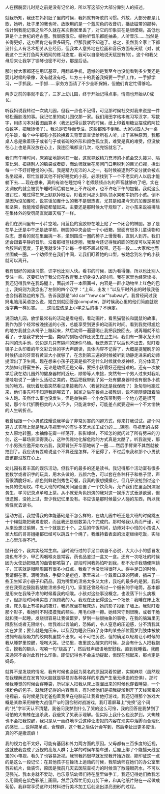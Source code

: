 人在摆脱婴儿时期之前是没有记忆的，所以写这部分大部分靠别人的描述。

就我所知，我还在妈妈肚子里的时候，我妈就有听歌的习惯。外放，大部分都是儿歌，她听，肚子里的我也听。放歌用的是一个蓝灰色的收音机，播放磁带的那种，估计到我能记事之后不久就在某次搬家里丢了，对它的印象实在是很模糊，高低也算是个上世纪的老古董。我很感激它。植物听音乐都能抽条，人听音乐……当然是长得更好，这方面肯定有很多研究，但那我就不知道了。总之，虽然我全家上下都没什么人有艺术相关从业经历，但我本人意外地在绘画和音乐方面有天赋（对，就我这个三天打鱼两天晒网的练习态度，我可以自豪地说天赋是有的）。这个和我父母后来让我学了钢琴也密不可分，那是后话。

那时候大家都还在用诺基亚，用翻盖手机，遗憾的是我至今也没能看到多少我还是婴儿时候的录像，没有就没有吧。年方三十的我爸我妈要一手抓工作，一手抓学习，一手抓我，一手抓……家务方面请了不少全职保姆，但他们肯定忙得够呛。

两岁之前的事就不说了，三岁上幼儿园，终于开始记得点事，情商也开始从0成长。

听我妈说我转过一次幼儿园，但我一点也不记得，可见那时候社交对我来说是一件轻松而肤浅的事。我记忆里的幼儿园仅那一家。我们用田字格本练习写汉字，写数字，用练习本对着图画算术（我还记得认数字的时候，纸上印着用糖豆摆成的阿拉伯数字，把我馋惨了）。我总是安静而专注，这些都难不倒我。大家以四人为一桌吃午饭，每个中午都有小孩轮换着去背菜谱宣读给所有人听。出于某种原因，我那桌人总是揪着筷子或者勺子或者碗的外形和颜色孤立我，难受是真的难受，但没放在心上也是真没放在心上，我连回嘴都没几次，吃完饭就忘了。

我们有午睡时间，床紧密地排列在一起，这就导致精力充沛的小孩会交头接耳、隔空比划、扣挠别人的脑袋或者脚，而幼师就坐在房间门口用锐利的目光扫视，揪出每一个不好好睡觉的小孩。我是精力充沛的人之一，有时候被逮到不安分就会被点名坐起来，帮忙监督其他不好好睡觉的小孩，必须找到下一个不老实的人以后才能躺下去……现在想来，真的有谁在睡觉吗？老师频频点名的声音就够响了吧。实在太调皮的就会被罚午睡时间后躺在床上不许起来，也不许吃下午的加餐。我就这么被罚过，难过得在床上默默掉眼泪，盯着房间那头排队领水果和牛奶的小孩。倒不是因为没加餐吃，说实话加餐什么的我不是很热衷，尤其是如果今天的加餐是核桃和坚果，我能难受得皮都皱起来。主要还是那时候太守规矩了，对小孩来说被排除在集体外的受罚简直就跟天塌了一样。

我们在房间里有一小片空地，用蓝色的宽胶带在地上贴了一个闭合的椭圆。忘了是在早上还是中午还是放学前，椭圆的中央会放一个小纸箱，里面有很多儿童读物和杂志，想看的就在里面挑一本，坐到围成一圈的椅子上慢慢看，直到人到齐。我们还会跟着平静的音乐，沿着那根蓝线走圈，我至今还记得我的脚的宽度可以完美契合胶带的宽度，于是我就专注于让每一步都不超过胶带。还有一段……大家席地而坐围成一圈，一个幼师坐在我们中间，让我们盯着她的口型，被她念到名字的小孩就可以离开。

我有很好的阅读习惯，识字也比别人快。看书的时候，因为看得懂，所以也比别人专注一些。这要归功于我父母在教育我上切身投入的时间。我在家里也经常读书，我还记得我坐在我妈腿上，面前摊开一本图画书，内容是一群小动物坐上红色的巴士，我妈则为我念出了左侧的四个汉字：“上车，出发！”以及平时外出的时候我爸也会指着路边的东西，告诉我那是“old car”“new car”“subway”。我曾经问过我妈电脑用英语怎么说，她立刻就回答是computer，那时候我心里的他们简直就跟活字典一样厉害。……这段应该是上小学之后的事？不确定。

说回幼儿园，放学最常有的活动是看电视，看动画片，看黑猫警长和鼹鼠的故事。我作为那个经常被晚接送的小孩，总能享受到更多的动画片时间。看到我觉得尴尬的地方我就会从椅子上蹦起来，然后幼师一遍遍喝止我把我按回去，说再蹦就不给看了，于是我才安分一些。类似的刻板动作还发生在卫生间，我们有一排水龙头和共同的洗手池，旁边是几只有隔间的迷你马桶。我洗漱完了以后也不出去，就盯着镜子上头印着的华文彩云体的字大声朗读，具体内容不记得了，大概是提醒刷牙的时候挤出的牙膏有黄豆大小就够了，在念到第三遍的时候被听到动静走进来的幼师提溜出了卫生间。现在想来小孩子还真是指不定什么时候就会发神经，充分体现了大脑如何野蛮生长，无论是幼师还是父母，要把小孩管好还是挺难的。还有一次放学后我在幼儿园外的健身器材附近玩，顺带等人来接，突然有一个男人过来对我叽里哇啦说了一通什么活动之类的，然后把我带到了另一处有健身器材也有很多小孩玩的地方。我玩着玩着突然看见来接我的人（我爸妈还是我保姆？）急匆匆地跑过来，他们事先可不知道我跑哪去了，回家之后在餐桌上被教训，说不能随便跟着陌生人跑。虽然什么事也没发生，但是单独把一个小女孩带到另一个地方还是很可疑，那个年代折腾拐卖的人又不少，只能说幸好，可能差点就要迎来一个不太愉快的人生转折点。

我曾经跟一个小男孩炫耀说我学会了非常厉害的闪避方式，你来打我试试。那个闪避方式实际上就是我从电视里学的有许多艺术加工成分的……转圈。电视里的古装女人原地转圈，水袖像花瓣一样荡开，影影绰绰，不知怎的就闪过了所有劈来的刀剑，这一幕场景深得我心，这种优雅地化解危险的方式真是太酷了。听我说完，那个小男孩应邀开始攻击我，我双臂张开华丽地转了一圈……然后手臂果不其然就被拍到了。我应该有耍赖说这个不算还是怎样，不记得了，不过后来我和那个小男孩应该都没放在心上。

幼儿园有着丰富的娱乐活动，但我干的最多的还是读书。我记得那个活动室有很多套数学或者识字的玩具，用木头做的，五颜六色，可以套在各种杆子和格子里，声音很清脆好听，颜色则鲜艳到秀色可餐，我真的很想摸摸它，但几乎没抢到过这个玩具的使用权。中班大班的时候房间里设置了一个饮茶角，允许我们在里面扮演服务生，学习记录点单和上茶。从小就爱角色扮演的我对这一娱乐方式垂涎欲滴，但很遗憾，没抢上过，至少我记忆里没有。书应该是那时候最少人碰的东西，所以我索性就去读书。

运动方面，我觉得我的体能基础是不怎么样的，在幼儿园中班还是大班的时候跳五十个绳就能把我累虚脱，而且我还是倒数第几个完成的。那时候我认真而严谨，可从来没想过偷懒，五十个就是五十个。之后的午饭时间，幼师对中小班的小孩说人家大班的哥哥姐姐都已经可以跳五十个绳了，我维持着表面的淡定继续吃饭，实际上心里乐得不行。

抛开这个，我其实经常生病。当时流行过的手足口病自不必说，大大小小的感冒发烧也有不少，甲乙丙咽喉炎是常客，药也品鉴过一盒又一盒。还有一次呕吐的时候因为太使劲把眼周的血管都咳裂了，那段时间我妈怕吓到我，都不允许我随便照镜子，其实就是眼睛周围有很多小红点，我看了也没觉得很吓人。得手足口的时候，我请假在家，满嘴溃疡，手脚全是痘痘，家里来过一个戴着口罩的阿姨，捎来了一些卫生知识小册子和药品。因为嘴里的溃疡太多又太疼，我吃的最多的是粥，我妈坐在我旁边鼓励我战胜溃疡多吃几勺。家里还曾经有过一个细长的手电筒，基本都是用来在我嗓子疼的时候看我的咽喉。小孩对这些事没概念，也没落下什么病根子，但那段时间确实苦了照顾我的人。我现在还记得这么一个场景：我睡在床上发烧，床头柜上有橘色的夜灯，我妈就坐在我床边，她的影子投到了墙上。我就盯着那个影子，看她时不时摸摸我的额头，用毛巾擦一擦。她经常守到很晚，或者干脆就和我一起睡。发烧很容易让我做噩梦，梦到一些很抽象的事物，在我的脑海里无限膨胀或者无限缩小，给我难以言喻的，恐怖的，令人窒息的压迫感，分不清我其实在梦里；要么就是鬼压床，以及因为睡姿压麻了身体的某些部位而梦到肢体被放进拥有超级吸力的绞肉机里拔不出来。可不可怕另说，但的确足以轻易让小时候的我从睡梦里惊醒，嚎啕大哭。记忆里，夜里这么醒来的时候，总会有什么人把我抱住，摸我的额头，呢喃一句“烧高了”，然后轻声细语地安慰我，直到我睡着。我醒来通常不会对此有什么印象，即使记得也不会主动提起，但现在想起来，那肯定是妈妈。

就算不是发烧的情况，我有时候也会因为莫名的原因哭着惊醒，实属麻烦（虽然现在我理解还在发育的大脑就是容易对各种各样的东西产生毫无缘由的恐惧）。那时候我睡觉的时候会穿睡袋，所以家人把我从床上提溜出来的时候也穿着睡袋，一个浅粉色的包子。就我还记得的内容而言，有时候他们是把我提溜到开了天线宝宝的电视前，有时候是我老爸抱着我坐在电脑前让我看他打游戏。我还记得那个游戏大概是某款采用植物大战僵尸ip的回合制对战游戏，我盯着屏幕上“兑换”这个词的“兑”字半天认不清楚。我爸问我梦到什么了哭的这么可怜，我的回答是我梦到了可怕的大蜘蛛在追杀我，我爸笑了笑表示理解。但实际上我什么也没梦到，大蜘蛛也不会把我惊醒，我只是从一而终地享受这种让虚拟的内容在现实中落脚而合理化的感觉……说得简单点，合理癖，这个我之后估计会写到，然后牵扯出更多废话。真的不是撒谎癖！

我的视力也不太好，可能有基因和外力两方面的原因。父母都有三百多度的近视，这就使我变成了近视的高危人群；上学的时候车接车送，后座上绑了个能播天线宝宝的小电视，看久了也容易近视。我爸我妈很早就发现我开始近视，能印证这一点的是这么一段记忆：在其他孩子在操场上运动的时候，我陪幼师在她们的办公室里剪彩纸片，做装饰，原因是我前几天去医院查视力的时候滴了散瞳眼药水，不可以见强光。我本身就不爱动，也乐意陪幼师们待在屋里做手工，我还记得她们教我怎么用圆规在紫色彩纸上画圆，然后我帮忙用剪刀剪下来，和其他纸片贴在一起做成葡萄。我非常享受这种对材料进行美术加工后创造出漂亮图形的过程。